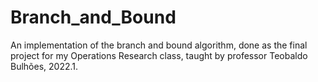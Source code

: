 # Branch_and_Bound
An implementation of the branch and bound algorithm, done as the final project for my Operations Research class, taught by professor Teobaldo Bulhões, 2022.1.

